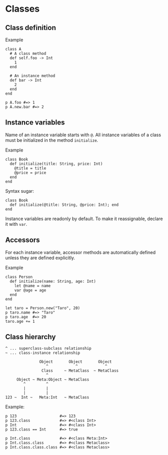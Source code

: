 # Classes

## Class definition

Example

```sk
class A
  # A class method
  def self.foo -> Int
    1
  end

  # An instance method
  def bar -> Int
    2
  end
end

p A.foo #=> 1
p A.new.bar #=> 2
```

## Instance variables

Name of an instance variable starts with `@`. All instance variables of a class must be initialized in the method `initialize`.

Example

```sk
class Book
  def initialize(title: String, price: Int)
    @title = title
    @price = price
  end
end
```

Syntax sugar:

```sk
class Book
  def initialize(@title: String, @price: Int); end
end
```

Instance variables are readonly by default. To make it reassignable, declare it with `var`.

## Accessors

For each instance variable, accessor methods are automatically defined unless they are defined explicitly.

Example

```sk
class Person
  def initialize(name: String, age: Int)
    let @name = name
    var @age = age
  end
end

let taro = Person.new("Taro", 20)
p taro.name #=> "Taro"
p taro.age  #=> 20
taro.age += 1
```

## Class hierarchy

```
^ ... superclass-subclass relationship
~ ... class-instance relationship

               Object       Object       Object
                  ^            ^            ^
                Class     ~ MetaClass  ~ MetaClass
                  ^
     Object ~ Meta:Object ~ MetaClass
        ^         ^ 
        |         |       
        |         |        
123 ~  Int ~   Meta:Int   ~ MetaClass
```

Example:

```sk
p 123                   #=> 123
p 123.class             #=> #<class Int>
p Int                   #=> #<class Int>
p 123.class == Int      #=> true

p Int.class             #=> #<class Meta:Int>
p Int.class.class       #=> #<class Metaclass>
p Int.class.class.class #=> #<class Metaclass>
```
